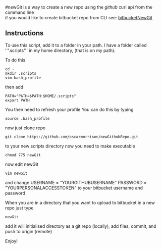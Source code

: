 #newGit
is a way to create a new repo using the *github* curl api from the command line  
if you would like to create bitbucket repo from CLI see: [bitbucketNewGit](https://github.com/oscarmorrison/newBitBucketRepo)  


## Instructions ##

To use this script, add it to a folder in your path. I have a folder called '''.scripts''' in my home directory,
(that is on my path).

To do this 

```
cd ~
mkdir .scripts
vim bash_profile
```

then add 
```
PATH="PATH=$PATH:$HOME/.scripts" 
export PATH
```
You then need to refresh your profile
You can do this by typing
```
source .bash_profile
```
now just clone repo 
```
git clone https://github.com/oscarmorrison/newGithubRepo.git
```
to your new scripts directory
now you need to make executable
```
chmod 775 newGit
```

now edit newGit
```
vim newGit
````
and change 
USERNAME = "YOURGITHUBUSERNAME"
PASSWORD = "YOURPERSONALACCESSTOKEN"
to your bitbucket username and password

When you are in a directory that you want to upload to bitbucket in a new repo
just type 

```
newGit
```

add it will initialised directory as a git repo (locally),
add files, commit, and push to origin (remote)


Enjoy!
